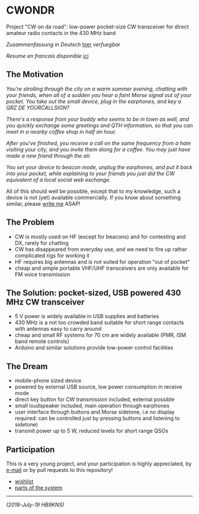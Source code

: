 # CWONDR

Project "CW on da road":
low-power pocket-size CW transceiver for direct amateur radio contacts in the 430 MHz band

*Zusammenfassung in Deutsch* [hier]( zusammenfassung.md ) *verfuegbar*

*Resume en francais disponible* [ici]( resume.md )

## The Motivation

*You're strolling through the city on a warm summer evening, chatting with your friends, when all of a sudden you hear a faint Morse signal out of your pocket. You take out the small device, plug in the earphones, and key a QRZ DE YOURCALLSIGN?*

*There's a response from your buddy who seems to be in town as well, and you quickly exchange some greetings and QTH information, so that you can meet in a nearby coffee shop in half an hour.*

*After you've finished, you receive a call on the same frequency from a ham visiting your city, and you invite them along for a coffee. You may just have made a new friend through the air.*

*You set your device to beacon mode, unplug the earphones, and put it back into your pocket, while explaining to your friends you just did the CW equivalent of a local social web exchange.*

All of this should well be possible, except that to my knowledge,
such a device is not (yet) available commercially.
If you know about something similar, please [write me][contact] ASAP!

## The Problem

- CW is mostly used on HF (except for beacons) and for contesting and DX, rarely for chatting
- CW has disappeared from everyday use, and we need to fire up rather complicated rigs for working it
- HF requires big antennas and is not suited for operation "out of pocket"
- cheap and simple portable VHF/UHF transceivers are only available for FM voice transmission

## The Solution: pocket-sized, USB powered 430 MHz CW transceiver

- 5 V power is widely available in USB supplies and batteries
- 430 MHz is a not too crowded band suitable for short range contacts with antennas easy to carry around
- cheap and small RF systems for 70 cm are widely available (PMR, ISM band remote controls)
- Arduino and similar solutions provide low-power control facilities

## The Dream

- mobile-phone sized device
- powered by external USB source, low power consumption in receive mode
- direct key button for CW transmission included, external possible
- small loudspeaker included, main operation through earphones
- user interface through buttons and Morse sidetone, i.e no display required: can be controlled just by pressing buttons and listening to sidetone)
- transmit power up to 5 W, reduced levels for short range QSOs

## Participation

This is a very young project, and your participation is highly appreciated,
by [e-mail][contact] or by pull requests to this repository!

- [wishlist]( wishlist.md )
- [parts of the system]( ./Parts/ )

---

[contact]: mailto:hb9kns@gmail.com

_(2018-July-19 HB9KNS)_
